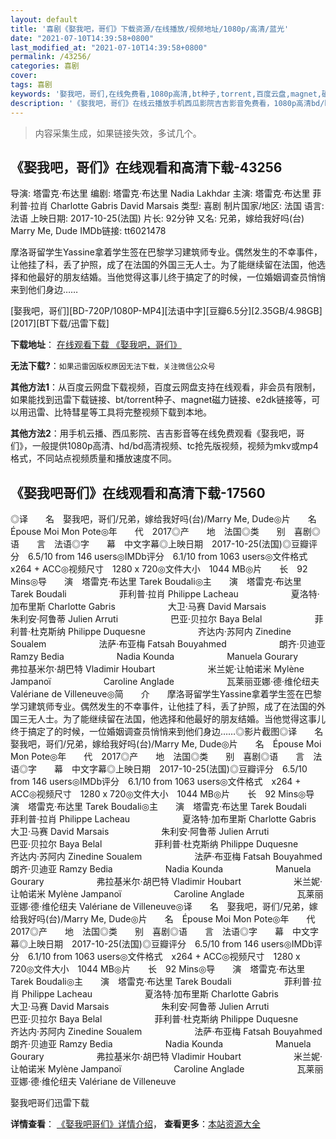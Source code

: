 ```yaml
---
layout: default
title: '喜剧《娶我吧，哥们》下载资源/在线播放/视频地址/1080p/高清/蓝光'
date: "2021-07-10T14:39:58+0800"
last_modified_at: "2021-07-10T14:39:58+0800"
permalink: /43256/
categories: 喜剧
cover:
tags: 喜剧
keywords: '娶我吧，哥们,在线免费看,1080p高清,bt种子,torrent,百度云盘,magnet,磁力链,迅雷下载资源'
description: '《娶我吧，哥们》在线云播放手机西瓜影院吉吉影音免费看，1080p高清bd/hd未删减完整版和tc抢先枪版，mkv/mp4格式，附带bt/torrent种子、magnet/磁力链、百度云盘、网盘资源迅雷下载链接'
---
```


>内容采集生成，如果链接失效，多试几个。


## 《娶我吧，哥们》在线观看和高清下载-43256

导演: 塔雷克·布达里 编剧: 塔雷克·布达里 Nadia Lakhdar 主演: 塔雷克·布达里 菲利普·拉肖 Charlotte Gabris David Marsais 类型: 喜剧 制片国家/地区: 法国 语言: 法语 上映日期: 2017-10-25(法国) 片长: 92分钟 又名: 兄弟，嫁给我好吗(台) Marry Me, Dude IMDb链接: tt6021478

摩洛哥留学生Yassine拿着学生签在巴黎学习建筑师专业。偶然发生的不幸事件，让他挂了科，丢了护照，成了在法国的外国三无人士。为了能继续留在法国，他选择和他最好的朋友结婚。当他觉得这事儿终于搞定了的时候，一位婚姻调查员悄悄来到他们身边……


[娶我吧，哥们][BD-720P/1080P-MP4][法语中字][豆瓣6.5分][2.35GB/4.98GB][2017][BT下载/迅雷下载]

**下载地址**： [在线观看下载 《娶我吧，哥们》](https://www.btdx8.com/torrent/qwbgm_2017.html) 


**无法下载?**：`如果迅雷因版权原因无法下载，关注微信公众号 `

**其他方法1**：从百度云网盘下载视频，百度云网盘支持在线观看，非会员有限制，如果能找到迅雷下载链接、bt/torrent种子、magnet磁力链接、e2dk链接等，可以用迅雷、比特彗星等工具将完整视频下载到本地。

**其他方法2**：用手机云播、西瓜影院、吉吉影音等在线免费观看《娶我吧，哥们》，一般提供1080p高清、hd/bd高清视频、tc抢先版视频，视频为mkv或mp4格式，不同站点视频质量和播放速度不同。


## 《娶我吧哥们》在线观看和高清下载-17560

◎译　　名　娶我吧，哥们/兄弟，嫁给我好吗(台)/Marry Me, Dude◎片　　名　Épouse Moi Mon Pote◎年　　代　2017◎产　　地　法国◎类　　别　喜剧◎语　　言　法语◎字　　幕　中文字幕◎上映日期　2017-10-25(法国)◎豆瓣评分　6.5/10 from 146 users◎IMDb评分　6.1/10 from 1063 users◎文件格式　x264 + ACC◎视频尺寸　1280 x 720◎文件大小　1044 MB◎片　　长　92 Mins◎导　　演　塔雷克·布达里 Tarek Boudali◎主　　演　塔雷克·布达里 Tarek Boudali　　　　　　菲利普·拉肖 Philippe Lacheau　　　　　　夏洛特·加布里斯 Charlotte Gabris　　　　　　大卫·马赛 David Marsais　　　　　　朱利安·阿鲁蒂 Julien Arruti　　　　　　巴亚·贝拉尔 Baya Belal　　　　　　菲利普·杜克斯纳 Philippe Duquesne　　　　　　齐达内·苏阿内 Zinedine Soualem　　　　　　法萨·布亚梅 Fatsah Bouyahmed　　　　　　朗齐·贝迪亚 Ramzy Bedia　　　　　　Nadia Kounda　　　　　　Manuela Gourary　　　　　　弗拉基米尔·胡巴特 Vladimir Houbart　　　　　　米兰妮·让帕诺米 Mylène Jampanoï　　　　　　Caroline Anglade　　　　　　瓦莱丽亚娜·德·维伦纽夫 Valériane de Villeneuve◎简　　介　　摩洛哥留学生Yassine拿着学生签在巴黎学习建筑师专业。偶然发生的不幸事件，让他挂了科，丢了护照，成了在法国的外国三无人士。为了能继续留在法国，他选择和他最好的朋友结婚。当他觉得这事儿终于搞定了的时候，一位婚姻调查员悄悄来到他们身边……◎影片截图◎译　　名　娶我吧，哥们/兄弟，嫁给我好吗(台)/Marry Me, Dude◎片　　名　Épouse Moi Mon Pote◎年　　代　2017◎产　　地　法国◎类　　别　喜剧◎语　　言　法语◎字　　幕　中文字幕◎上映日期　2017-10-25(法国)◎豆瓣评分　6.5/10 from 146 users◎IMDb评分　6.1/10 from 1063 users◎文件格式　x264 + ACC◎视频尺寸　1280 x 720◎文件大小　1044 MB◎片　　长　92 Mins◎导　　演　塔雷克·布达里 Tarek Boudali◎主　　演　塔雷克·布达里 Tarek Boudali　　　　　　菲利普·拉肖 Philippe Lacheau　　　　　　夏洛特·加布里斯 Charlotte Gabris　　　　　　大卫·马赛 David Marsais　　　　　　朱利安·阿鲁蒂 Julien Arruti　　　　　　巴亚·贝拉尔 Baya Belal　　　　　　菲利普·杜克斯纳 Philippe Duquesne　　　　　　齐达内·苏阿内 Zinedine Soualem　　　　　　法萨·布亚梅 Fatsah Bouyahmed　　　　　　朗齐·贝迪亚 Ramzy Bedia　　　　　　Nadia Kounda　　　　　　Manuela Gourary　　　　　　弗拉基米尔·胡巴特 Vladimir Houbart　　　　　　米兰妮·让帕诺米 Mylène Jampanoï　　　　　　Caroline Anglade　　　　　　瓦莱丽亚娜·德·维伦纽夫 Valériane de Villeneuve◎译　　名　娶我吧，哥们/兄弟，嫁给我好吗(台)/Marry Me, Dude◎片　　名　Épouse Moi Mon Pote◎年　　代　2017◎产　　地　法国◎类　　别　喜剧◎语　　言　法语◎字　　幕　中文字幕◎上映日期　2017-10-25(法国)◎豆瓣评分　6.5/10 from 146 users◎IMDb评分　6.1/10 from 1063 users◎文件格式　x264 + ACC◎视频尺寸　1280 x 720◎文件大小　1044 MB◎片　　长　92 Mins◎导　　演　塔雷克·布达里 Tarek Boudali◎主　　演　塔雷克·布达里 Tarek Boudali　　　　　　菲利普·拉肖 Philippe Lacheau　　　　　　夏洛特·加布里斯 Charlotte Gabris　　　　　　大卫·马赛 David Marsais　　　　　　朱利安·阿鲁蒂 Julien Arruti　　　　　　巴亚·贝拉尔 Baya Belal　　　　　　菲利普·杜克斯纳 Philippe Duquesne　　　　　　齐达内·苏阿内 Zinedine Soualem　　　　　　法萨·布亚梅 Fatsah Bouyahmed　　　　　　朗齐·贝迪亚 Ramzy Bedia　　　　　　Nadia Kounda　　　　　　Manuela Gourary　　　　　　弗拉基米尔·胡巴特 Vladimir Houbart　　　　　　米兰妮·让帕诺米 Mylène Jampanoï　　　　　　Caroline Anglade　　　　　　瓦莱丽亚娜·德·维伦纽夫 Valériane de Villeneuve


娶我吧哥们迅雷下载

**详情查看**： [《娶我吧哥们》详情介绍](/movie/17560/)， **查看更多**：[本站资源大全](/movie/t/all/)

